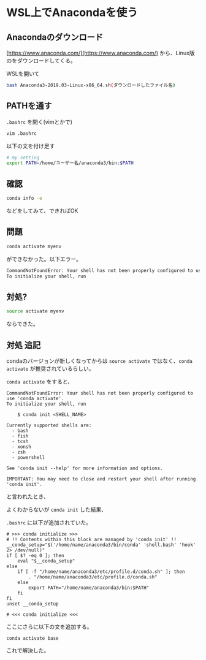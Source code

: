 # WSL上でAnacondaを使う

## Anacondaのダウンロード

[https://www.anaconda.com/](https://www.anaconda.com/)
から、Linux版のをダウンロードしてくる。

WSLを開いて

```sh
bash Anaconda3-2019.03-Linux-x86_64.sh(ダウンロードしたファイル名)
```

## PATHを通す

`.bashrc` を開く(vimとかで)

```sh
vim .bashrc
```

以下の文を付け足す
```sh
# my setting
export PATH=/home/ユーザー名/anaconda3/bin:$PATH
```

## 確認

```sh
conda info -e
```

などをしてみて、できればOK

## 問題

```sh
conda activate myenv
```

ができなかった。以下エラー。

```sh
CommandNotFoundError: Your shell has not been properly configured to use 'conda activate'.
To initialize your shell, run
```

## 対処?

```sh
source activate myenv
```
ならできた。

## 対処 追記
condaのバージョンが新しくなってからは `source activate` ではなく、`conda activate` が推奨されているらしい。

`conda activate` をすると、

```
CommandNotFoundError: Your shell has not been properly configured to use 'conda activate'.
To initialize your shell, run

    $ conda init <SHELL_NAME>

Currently supported shells are:
  - bash
  - fish
  - tcsh
  - xonsh
  - zsh
  - powershell

See 'conda init --help' for more information and options.

IMPORTANT: You may need to close and restart your shell after running 'conda init'.
```
と言われたとき、

よくわからないが `conda init` した結果、

`.bashrc` に以下が追加されていた。

```
# >>> conda initialize >>>
# !! Contents within this block are managed by 'conda init' !!
__conda_setup="$('/home/name/anaconda3/bin/conda' 'shell.bash' 'hook' 2> /dev/null)"
if [ $? -eq 0 ]; then
    eval "$__conda_setup"
else
    if [ -f "/home/name/anaconda3/etc/profile.d/conda.sh" ]; then
        . "/home/name/anaconda3/etc/profile.d/conda.sh"
    else
        export PATH="/home/name/anaconda3/bin:$PATH"
    fi
fi
unset __conda_setup

# <<< conda initialize <<<
```

ここにさらに以下の文を追加する。

```
conda activate base
```

これで解決した。